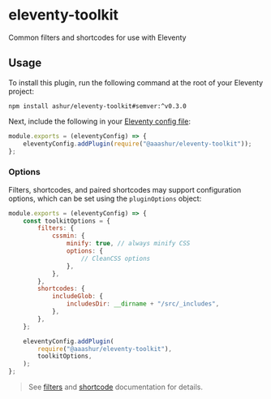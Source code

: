 # eleventy-toolkit

Common filters and shortcodes for use with Eleventy

## Usage

To install this plugin, run the following command at the root of your Eleventy project:

```shell
npm install ashur/eleventy-toolkit#semver:^v0.3.0
```

Next, include the following in your [Eleventy config file](https://www.11ty.dev/docs/config/):

```javascript
module.exports = (eleventyConfig) => {
    eleventyConfig.addPlugin(require("@aaashur/eleventy-toolkit"));
};
```

### Options

Filters, shortcodes, and paired shortcodes may support configuration options, which can be set using the `pluginOptions` object:

```javascript
module.exports = (eleventyConfig) => {
    const toolkitOptions = {
        filters: {
            cssmin: {
                minify: true, // always minify CSS
                options: {
                    // CleanCSS options
                },
            },
        },
        shortcodes: {
            includeGlob: {
                includesDir: __dirname + "/src/_includes",
            },
        },
    };

    eleventyConfig.addPlugin(
        require("@aaashur/eleventy-toolkit"),
        toolkitOptions,
    );
};
```

> See [filters](https://github.com/ashur/eleventy-toolkit/blob/main/src/filters/README.md) and [shortcode](https://github.com/ashur/eleventy-toolkit/blob/main/src/shortcodes/README.md) documentation for details.

